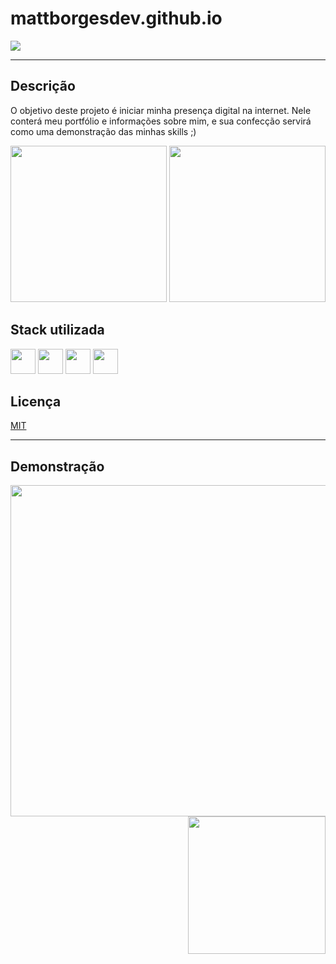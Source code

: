 # mattborgesdev.github.io

<a href="linkedin.com/in/mattborgesdev/" target="_blank"><img src="https://img.shields.io/badge/LinkedIn-0077B5?style=for-the-badge&logo=linkedin&logoColor=white" target="_blank"></a>

<hr/>

## Descrição

O objetivo deste projeto é iniciar minha presença digital na internet. Nele conterá meu portfólio e informações sobre mim, e sua confecção servirá como uma demonstração das minhas skills ;)

<div style="align: right">
    <img src="https://github.com/mattborgesdev/mattborgesdev.github.io/blob/blob/main/img/website-in-desktop.png" max-width="475px" height="250px"/>
    <img src="https://github.com/mattborgesdev/mattborgesdev.github.io/blob/blob/main/img/website-in-smartphone.png" max-width="200px" height="250px"/>
</div>

## Stack utilizada

<div style="display: inline-block">
    <img src="https://cdn.jsdelivr.net/gh/devicons/devicon/icons/html5/html5-original.svg" width="40px"/>
    <img src="https://cdn.jsdelivr.net/gh/devicons/devicon/icons/css3/css3-original.svg" width="40px"/>
    <img src="https://cdn.jsdelivr.net/gh/devicons/devicon/icons/javascript/javascript-original.svg" width="40px"/>
    <img src="https://cdn.jsdelivr.net/gh/devicons/devicon/icons/figma/figma-original.svg" width="40px"/>
</div>

## Licença

[MIT](https://choosealicense.com/licenses/mit/)

<hr/>

## Demonstração

<div style="display: block">
    <img src="https://github.com/mattborgesdev/mattborgesdev.github.io/blob/main/img/website-full-desktop.png" width="530px" align="left">
    <img src="https://github.com/mattborgesdev/mattborgesdev.github.io/blob/main/img/website-full-smartphone.png" width="220px" align="right">
</div>
